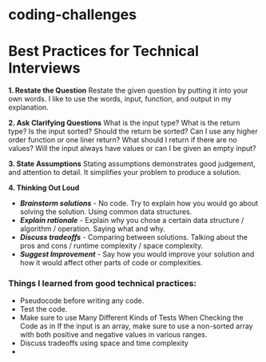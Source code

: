 # coding-challenges
# Best Practices for Technical Interviews

**1. Restate the Question**
Restate the given question by putting it into your own words. I like to use the words, input, function, 
and output in my explanation.

**2. Ask Clarifying Questions**
What is the input type?
What is the return type?
Is the input sorted?
Should the return be sorted?
Can I use any higher order function or one liner return?
What should I return if there are no values?
Will the input always have values or can I be given an empty input?

**3. State Assumptions**
Stating assumptions demonstrates good judgement, and attention to detail.
It simplifies your problem to produce a solution.

**4. Thinking Out Loud**
- ***Brainstorm solutions*** - No code. Try to explain how you would go about solving the solution.
Using common data structures.  
- ***Explain rationale*** - Explain why you chose a certain data structure / algorithm / operation. Saying what and why. 
- ***Discuss tradeoffs*** - Comparing between solutions. Talking about the pros and cons / runtime complexity / space complexity.
- ***Suggest Improvement*** - Say how you would improve your solution and how it would affect other parts of code or complexities.


### Things I learned from good technical practices:
- Pseudocode before writing any code.
- Test the code. 
- Make sure to use Many Different Kinds of Tests When Checking the Code as in 
If the input is an array, make sure to use a non-sorted array with both positive and negative values in various ranges.
- Discuss tradeoffs using space and time complexity
- 
